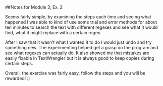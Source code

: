 ##Notes for Module 3, Ex. 2

Seems fairly simple, by examining the steps each time and seeing what happened I was able to kind of use some trial and error methods for about ten minutes to search the text with different regexes and see what it would find, what it might replace with a certain regex.

After I saw that it wasn't what I wanted it to do I would just undo and try something new. The experimenting helped get a grasp on the program and see what regexes can actually do. It also showed me that mistakes are easily fixable in TextWrangler but it is always good to keep copies during certain steps. 

Overall, the exercise was fairly easy, follow the steps and you will be rewarded! :)